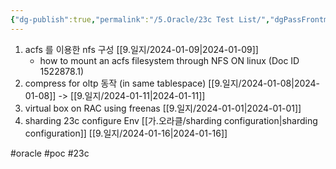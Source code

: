 ```yaml
---
{"dg-publish":true,"permalink":"/5.Oracle/23c Test List/","dgPassFrontmatter":true,"noteIcon":""}
---
```



1. acfs 를 이용한 nfs 구성 [[9.일지/2024-01-09\|2024-01-09]]
   - how to mount an acfs filesystem through NFS ON linux (Doc ID 1522878.1) 
2. compress for oltp 동작 (in same tablespace) [[9.일지/2024-01-08\|2024-01-08]] -> [[9.일지/2024-01-11\|2024-01-11]]
3. virtual box on RAC using freenas [[9.일지/2024-01-01\|2024-01-01]]
4. sharding 23c configure Env [[가.오라클/sharding configuration\|sharding configuration]] [[9.일지/2024-01-16\|2024-01-16]]


#oracle #poc #23c 